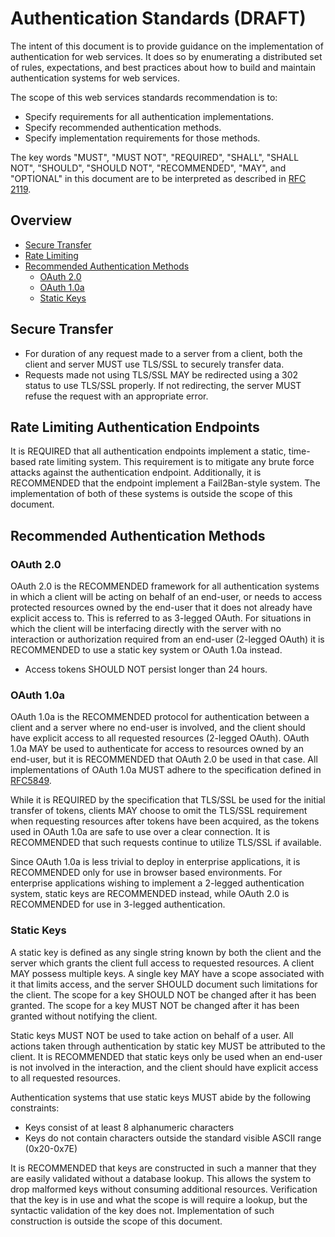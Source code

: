 # Authentication Standards (DRAFT)

The intent of this document is to provide guidance on the implementation of authentication for web services.
It does so by enumerating a distributed set of rules, expectations, and best practices about how to build and
maintain authentication systems for web services.

The scope of this web services standards recommendation is to:  

* Specify requirements for all authentication implementations.
* Specify recommended authentication methods.
* Specify implementation requirements for those methods.

The key words "MUST", "MUST NOT", "REQUIRED", "SHALL", "SHALL NOT", "SHOULD", "SHOULD NOT", "RECOMMENDED", "MAY",
and "OPTIONAL" in this document are to be interpreted as described in [RFC 2119](http://www.ietf.org/rfc/rfc2119.txt).

## Overview

* [Secure Transfer](#secure-transfer)
* [Rate Limiting](#rate-limiting-authentication-endpoints)
* [Recommended Authentication Methods](#recommended-authentication-methods)
	* [OAuth 2.0](#oauth-20)
	* [OAuth 1.0a](#oauth-10a)
	* [Static Keys](#static-keys)

## Secure Transfer

* For duration of any request made to a server from a client, both the client and server MUST use TLS/SSL to securely transfer data.
* Requests made not using TLS/SSL MAY be redirected using a 302 status to use TLS/SSL properly. If not redirecting, the server MUST refuse the request with an appropriate error.

## Rate Limiting Authentication Endpoints

It is REQUIRED that all authentication endpoints implement a static, time-based rate limiting system. This requirement
is to mitigate any brute force attacks against the authentication endpoint. Additionally, it is RECOMMENDED that the
endpoint implement a Fail2Ban-style system. The implementation of both of these systems is outside the scope of this
document.

## Recommended Authentication Methods

### OAuth 2.0

OAuth 2.0 is the RECOMMENDED framework for all authentication systems in which a client will be acting on behalf of an
end-user, or needs to access protected resources owned by the end-user that it does not already have explicit access
to. This is referred to as 3-legged OAuth. For situations in which the client will be interfacing directly with the
server with no interaction or authorization required from an end-user (2-legged OAuth) it is RECOMMENDED to use a static
key system or OAuth 1.0a instead.

* Access tokens SHOULD NOT persist longer than 24 hours.

### OAuth 1.0a

OAuth 1.0a is the RECOMMENDED protocol for authentication between a client and a server where no end-user is
involved, and the client should have explicit access to all requested resources (2-legged OAuth). OAuth 1.0a MAY
be used to authenticate for access to resources owned by an end-user, but it is RECOMMENDED that OAuth 2.0 be used in
that case. All implementations of OAuth 1.0a MUST adhere to the specification defined
in [RFC5849](http://tools.ietf.org/html/rfc5849).

While it is REQUIRED by the specification that TLS/SSL be used for the initial transfer of tokens, clients MAY choose
to omit the TLS/SSL requirement when requesting resources after tokens have been acquired, as the tokens used in
OAuth 1.0a are safe to use over a clear connection. It is RECOMMENDED that such requests continue to utilize TLS/SSL
if available.

Since OAuth 1.0a is less trivial to deploy in enterprise applications, it is RECOMMENDED only for use in browser
based environments. For enterprise applications wishing to implement a 2-legged authentication system, static keys
are RECOMMENDED instead, while OAuth 2.0 is RECOMMENDED for use in 3-legged authentication.

### Static Keys

A static key is defined as any single string known by both the client and the server which grants the client full
access to requested resources. A client MAY possess multiple keys. A single key MAY have a scope associated with it
that limits access, and the server SHOULD document such limitations for the client. The scope for a key SHOULD NOT be
changed after it has been granted. The scope for a key MUST NOT be changed after it has been granted without
notifying the client.

Static keys MUST NOT be used to take action on behalf of a user. All actions taken through authentication by static
key MUST be attributed to the client. It is RECOMMENDED that static keys only be used when an end-user is not involved
in the interaction, and the client should have explicit access to all requested resources.

Authentication systems that use static keys MUST abide by the following constraints:

* Keys consist of at least 8 alphanumeric characters
* Keys do not contain characters outside the standard visible ASCII range (0x20-0x7E)

It is RECOMMENDED that keys are constructed in such a manner that they are easily validated without a database
lookup. This allows the system to drop malformed keys without consuming additional resources. Verification that
the key is in use and what the scope is will require a lookup, but the syntactic validation of the key does not.
Implementation of such construction is outside the scope of this document.
